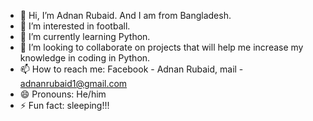 - 👋 Hi, I’m Adnan Rubaid. And I am from Bangladesh.
- 👀 I’m interested in football.
- 🌱 I’m currently learning Python.
- 💞️ I’m looking to collaborate on projects that will help me increase my knowledge in coding in Python.
- 📫 How to reach me: Facebook - Adnan Rubaid, mail - adnanrubaid1@gmail.com
- 😄 Pronouns: He/him
- ⚡ Fun fact: sleeping!!! 

<!---
believercode/believercode is a ✨ special ✨ repository because its `README.md` (this file) appears on your GitHub profile.
You can click the Preview link to take a look at your changes.
--->
